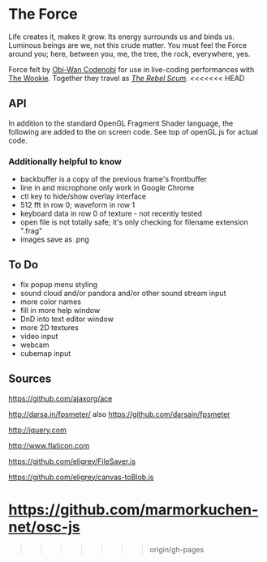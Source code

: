 # The Force

Life creates it, makes it grow. Its energy surrounds us and binds us. Luminous beings are we, not this crude matter. You must feel the Force around you; here, between you, me, the tree, the rock, everywhere, yes.

Force felt by [Obi-Wan Codenobi](http://shawnlawson.com) for use in live-coding performances with [The Wookie](http://ryanrosssmith.com). Together they travel as [_The Rebel Scum_](http://codenobiandwookie.com).
<<<<<<< HEAD

## API

In addition to the standard OpenGL Fragment Shader language, the following are added to the on screen code. See top of openGL.js for actual code.

### Additionally helpful to know

- backbuffer is a copy of the previous frame's frontbuffer
- line in and microphone only work in Google Chrome
- ctl key to hide/show overlay interface
- 512 fft in row 0; waveform in row 1
- keyboard data in row 0 of texture - not recently tested
- open file is not totally safe; it's only checking for filename extension ".frag"
- images save as .png

## To Do 

- fix popup menu styling
- sound cloud and/or pandora and/or other sound stream input
- more color names
- fill in more help window
- DnD into text editor window
- more 2D textures
- video input
- webcam 
- cubemap input


## Sources

https://github.com/ajaxorg/ace

http://darsa.in/fpsmeter/ also https://github.com/darsain/fpsmeter

http://jquery.com

http://www.flaticon.com

https://github.com/eligrey/FileSaver.js

https://github.com/eligrey/canvas-toBlob.js

https://github.com/marmorkuchen-net/osc-js
=======
>>>>>>> origin/gh-pages
